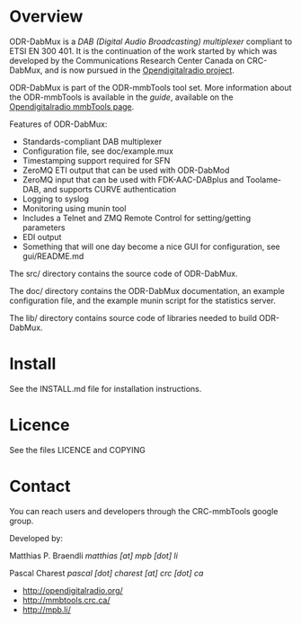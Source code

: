 Overview
========

ODR-DabMux is a *DAB (Digital Audio Broadcasting) multiplexer* compliant to
ETSI EN 300 401. It is the continuation of the work started by which was
developed by the Communications Research Center Canada on CRC-DabMux, and
is now pursued in the
[Opendigitalradio project](http://opendigitalradio.org).

ODR-DabMux is part of the ODR-mmbTools tool set. More information about the
ODR-mmbTools is available in the *guide*, available on the
[Opendigitalradio mmbTools page](http://www.opendigitalradio.org/mmbtools).

Features of ODR-DabMux:
- Standards-compliant DAB multiplexer
- Configuration file, see doc/example.mux
- Timestamping support required for SFN
- ZeroMQ ETI output that can be used with ODR-DabMod
- ZeroMQ input that can be used with FDK-AAC-DABplus
  and Toolame-DAB, and supports CURVE authentication
- Logging to syslog
- Monitoring using munin tool
- Includes a Telnet and ZMQ Remote Control for setting/getting parameters
- EDI output
- Something that will one day become a nice GUI for configuration,
  see gui/README.md

The src/ directory contains the source code of ODR-DabMux.

The doc/ directory contains the ODR-DabMux documentation, an example
configuration file, and the example munin script for the statistics
server.

The lib/ directory contains source code of libraries needed to build
ODR-DabMux.

Install
=======

See the INSTALL.md file for installation instructions.

Licence
=======

See the files LICENCE and COPYING

Contact
=======

You can reach users and developers through the CRC-mmbTools
google group.

Developed by:

Matthias P. Braendli *matthias [at] mpb [dot] li*

Pascal Charest *pascal [dot] charest [at] crc [dot] ca*

- http://opendigitalradio.org/
- http://mmbtools.crc.ca/
- http://mpb.li/

